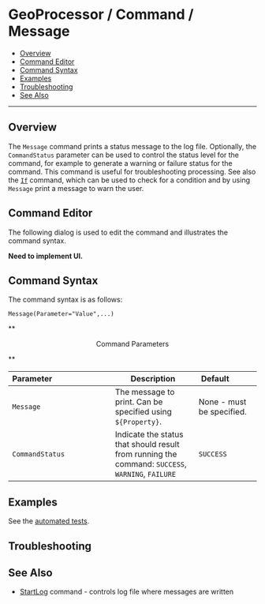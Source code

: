 # GeoProcessor / Command / Message #

* [Overview](#overview)
* [Command Editor](#command-editor)
* [Command Syntax](#command-syntax)
* [Examples](#examples)
* [Troubleshooting](#troubleshooting)
* [See Also](#see-also)

-------------------------

## Overview ##

The `Message` command prints a status message to the log file.  Optionally, the
`CommandStatus` parameter can be used to control the status level for the command, for example to
generate a warning or failure status for the command.  This command is useful for troubleshooting
processing. See also the [`If`](../If/If) command, which can be used to check for a condition and by using
`Message` print a message to warn the user.

## Command Editor ##

The following dialog is used to edit the command and illustrates the command syntax.

**Need to implement UI.**

## Command Syntax ##

The command syntax is as follows:

```text
Message(Parameter="Value",...)
```
**<p style="text-align: center;">
Command Parameters
</p>**

| **Parameter**&nbsp;&nbsp;&nbsp;&nbsp;&nbsp;&nbsp;&nbsp;&nbsp;&nbsp;&nbsp;&nbsp;&nbsp;&nbsp;&nbsp;&nbsp;&nbsp;&nbsp;&nbsp;&nbsp;&nbsp;&nbsp;&nbsp;&nbsp;&nbsp;&nbsp;&nbsp; | **Description** | **Default**&nbsp;&nbsp;&nbsp;&nbsp;&nbsp;&nbsp;&nbsp;&nbsp;&nbsp;&nbsp; |
| --------------|-----------------|----------------- |
| `Message` | The message to print.  Can be specified using `${Property}`. | None - must be specified. |
| `CommandStatus` | Indicate the status that should result from running the command:  `SUCCESS`, `WARNING`, `FAILURE` | `SUCCESS` |


## Examples ##

See the [automated tests](https://github.com/OpenWaterFoundation/owf-app-geoprocessor-python-test/tree/master/test/commands/Message).

## Troubleshooting ##

## See Also ##

* [StartLog](../StartLog/StartLog) command - controls log file where messages are written
